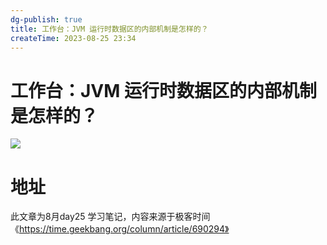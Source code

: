 ```yaml
---
dg-publish: true
title: 工作台：JVM 运行时数据区的内部机制是怎样的？
createTime: 2023-08-25 23:34  
---
```

# 工作台：JVM 运行时数据区的内部机制是怎样的？
![](https://static001.geekbang.org/resource/image/2c/39/2c18969c0cbf8dd84f3be6fbfa421939.png?wh=1920x890)



# 地址

此文章为8月day25 学习笔记，内容来源于极客时间《https://time.geekbang.org/column/article/690294》